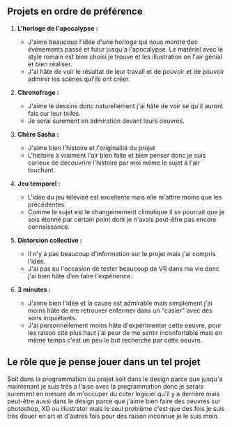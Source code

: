 
## Projets en ordre de préférence


1. **L'horloge de l'apocalypse :**
   - J'aime beaucoup l'idée d'une horloge qui nous montre des événements passé et futur jusqu'a l'apocalypse. Le matériel avec le style romain est bien choisi je trouve et les illustration on l'air génial et bien réaliser.
   - J'ai hâte de voir le résultat de leur travail et de pouvoir et de pouvoir admirer les scènes qui'ils ont créer.

2. **Chronofrage :**
   - J'aime le dessins donc naturellement j'ai hâte de voir se qu'il auront fais sur leur toiles.
   - Je serai surement en admiration devant leurs oeuvres.

3. **Chère Sasha :**
   - J'aime bien l'histoire et l'originalité du projet
   - L'histoire à vraiment l'air bien faite et bien penser donc je suis curieux de découvrire l'histoire par moi même le sujet à l'air touchant.

4. **Jeu temporel :**
   - L'idée du jeu télévisé est excellente mais elle m'attire moins que les précédentes.
   - Comme le sujet est le changemement climatique il se pourrait que je sois étonné par certain point dont je n'avais peut-être pas encore connaissance.

5. **Distorsion collective :**
   - Il n'y a pas beaucoup d'information sur le projet mais j'ai compris l'idée.
   - J'ai pas eu l'occasion de tester beaucoup de VR dans ma vie donc j'ai bien hâte d'en faire l'expérience.

6. **3 minutes :**
   - J'aime bien l'idée et la cause est admirable mais simplement j'ai moins hâte de me retrouver enfermer dans un "casier" avec des sons inquiétants.
   - J'ai personnellement moins hâte d'expérimenter cette oeuvre, pour les raison cité plus haut j'ai peur de me sentir inconfortable mais en même temps c'est un peu le but recherché par cette oeuvre.

## Le rôle que je pense jouer dans un tel projet
Soit dans la programmation du projet soit dans le design parce que jusqu'a maintenant je suis très a l'aise avec la programmation donc je serais surement en mesure de m'occuper du coter logiciel qu'il y a derrière mais peut-être aussi dans le design parce que j'aime bien faire des oeuvres sur photoshop, XD ou illustrator mais le seul problème c'est que des fois je suis très douer en art et d'autres fois pour des raison inconnue je le suis moin.


<!--
les projets ordonnés selon votre préférence actuelle (1 = votre projet préféré), avec justification
ce que vous croyez que vous ressentirez en expériementant chacune des installations, avec justification
le rôle que vous croyez que vous jouerez dans un tel projet, lorsque vous serez en 3e année, avec justification
--!>

